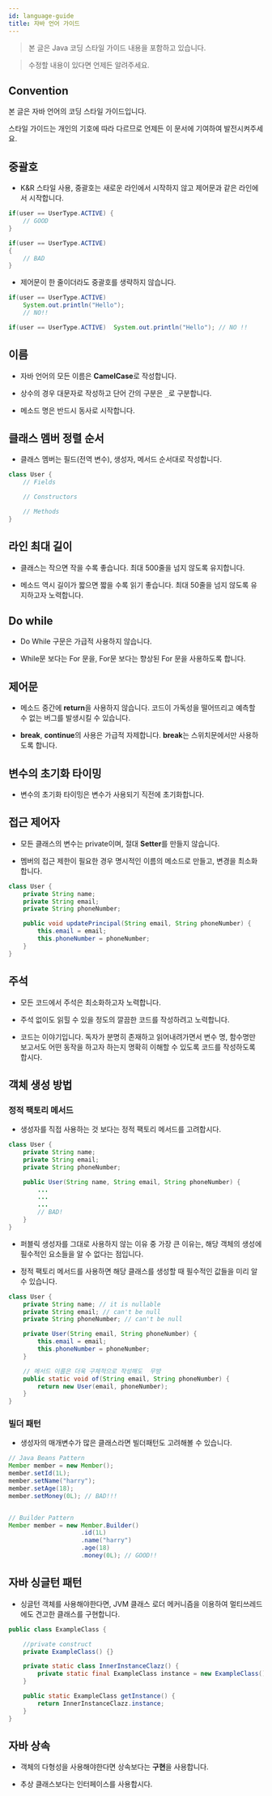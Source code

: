 ```yaml
---
id: language-guide
title: 자바 언어 가이드
---
```


> 본 글은 Java 코딩 스타일 가이드 내용을 포함하고 있습니다.

> 수정할 내용이 있다면 언제든 알려주세요.

## Convention

본 글은 자바 언어의 코딩 스타일 가이드입니다.

스타일 가이드는 개인의 기호에 따라 다르므로 언제든 이 문서에 기여하여 발전시켜주세요.

## 중괄호

- K&R 스타일 사용, 중괄호는 새로운 라인에서 시작하지 않고 제어문과 같은 라인에서 시작합니다.

```java
if(user == UserType.ACTIVE) {
    // GOOD
}

if(user == UserType.ACTIVE)
{
    // BAD
}
```

- 제어문이 한 줄이더라도 중괄호를 생략하지 않습니다.

```java
if(user == UserType.ACTIVE)
    System.out.println("Hello");
    // NO!!

if(user == UserType.ACTIVE)  System.out.println("Hello"); // NO !!
```

## 이름

- 자바 언어의 모든 이름은 **CamelCase**로 작성합니다.

- 상수의 경우 대문자로 작성하고 단어 간의 구분은 `_`로 구분합니다.

- 메소드 명은 반드시 동사로 시작합니다.

## 클래스 멤버 정렬 순서

- 클래스 멤버는 필드(전역 변수), 생성자, 메서드 순서대로 작성합니다.

```java
class User {
    // Fields

    // Constructors

    // Methods
}
```

## 라인 최대 길이

- 클래스는 작으면 작을 수록 좋습니다. 최대 500줄을 넘지 않도록 유지합니다.

- 메소드 역시 길이가 짧으면 짧을 수록 읽기 좋습니다. 최대 50줄을 넘지 않도록 유지하고자 노력합니다.

## Do while

- Do While 구문은 가급적 사용하지 않습니다.

- While문 보다는 For 문을, For문 보다는 향상된 For 문을 사용하도록 합니다.

## 제어문

- 메소드 중간에 **return**을 사용하지 않습니다. 코드이 가독성을 떨어뜨리고 예측할 수 없는 버그를 발생시킬 수 있습니다.

- **break**, **continue**의 사용은 가급적 자제합니다. **break**는 스위치문에서만 사용하도록 합니다.

## 변수의 초기화 타이밍

- 변수의 초기화 타이밍은 변수가 사용되기 직전에 초기화합니다.

## 접근 제어자

- 모든 클래스의 변수는 private이며, 절대 **Setter**를 만들지 않습니다.

- 멤버의 접근 제한이 필요한 경우 명시적인 이름의 메소드로 만들고, 변경을 최소화합니다.

```java
class User {
    private String name;
    private String email;
    private String phoneNumber;

    public void updatePrincipal(String email, String phoneNumber) {
        this.email = email;
        this.phoneNumber = phoneNumber;
    }
}
```

## 주석

- 모든 코드에서 주석은 최소화하고자 노력합니다.

- 주석 없이도 읽힐 수 있을 정도의 깔끔한 코드를 작성하려고 노력합니다.

- 코드는 이야기입니다. 독자가 분명히 존재하고 읽어내려가면서 변수 명, 함수명만 보고서도 어떤 동작을 하고자 하는지 명확히 이해할 수 있도록 코드를 작성하도록 합시다.

## 객체 생성 방법

### 정적 팩토리 메서드

- 생성자를 직접 사용하는 것 보다는 정적 팩토리 메서드를 고려합시다.

```java
class User {
    private String name;
    private String email;
    private String phoneNumber;

    public User(String name, String email, String phoneNumber) {
        ...
        ...
        ...
        // BAD!
    }
}
```

- 퍼블릭 생성자를 그대로 사용하지 않는 이유 중 가장 큰 이유는, 해당 객체의 생성에 필수적인 요소들을 알 수 없다는 점입니다.

- 정적 팩토리 메서드를 사용하면 해당 클래스를 생성할 때 필수적인 값들을 미리 알 수 있습니다.

```java
class User {
    private String name; // it is nullable
    private String email; // can't be null
    private String phoneNumber; // can't be null

    private User(String email, String phoneNumber) {
        this.email = email;
        this.phoneNumber = phoneNumber;
    }

    // 메서드 이름은 더욱 구체적으로 작성해도  무방
    public static void of(String email, String phoneNumber) {
        return new User(email, phoneNumber);
    }
}
```

### 빌더 패턴

- 생성자의 매개변수가 많은 클래스라면 빌더패턴도 고려해볼 수 있습니다.

```java
// Java Beans Pattern
Member member = new Member();
member.setId(1L);
member.setName("harry");
member.setAge(18);
member.setMoney(0L); // BAD!!!


// Builder Pattern
Member member = new Member.Builder()
                    .id(1L)
                    .name("harry")
                    .age(18)
                    .money(0L); // GOOD!!
```

## 자바 싱글턴 패턴

- 싱글턴 객체를 사용해야한다면, JVM 클래스 로더 메커니즘을 이용하여 멀티쓰레드에도 견고한 클래스를 구현합니다.

```java
public class ExampleClass {

    //private construct
    private ExampleClass() {}

    private static class InnerInstanceClazz() {
        private static final ExampleClass instance = new ExampleClass();
    }

    public static ExampleClass getInstance() {
        return InnerInstanceClazz.instance;
    }
}
```

## 자바 상속

- 객체의 다형성을 사용해야한다면 상속보다는 **구현**을 사용합니다.

- 추상 클래스보다는 인터페이스를 사용합시다.
